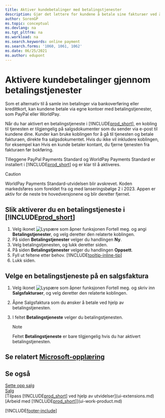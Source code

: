 ```yaml
---
title: Aktiver kundebetalinger med betalingstjenester
description: Gjør det lettere for kundene å betale sine fakturaer ved å aktivere kundebetalinger gjennom betalingstjenester.
author: SorenGP
ms.topic: conceptual
ms.devlang: na
ms.tgt_pltfrm: na
ms.workload: na
ms.search.keywords: online payment
ms.search.forms: '1060, 1061, 1062'
ms.date: 06/25/2021
ms.author: edupont
---
```

# Aktivere kundebetalinger gjennom betalingstjenester

Som et alternativ til å samle inn betalinger via bankoverføring eller kredittkort, kan kundene betale via egne kontoer med betalingstjenester, som PayPal eller WorldPay.  

Når du har aktivert en betalingstjeneste i [!INCLUDE[prod_short](includes/prod_short.md)], en kobling til tjenesten er tilgjengelig på salgsdokumenter som du sender via e-post til kundene dine. Kunder kan bruke koblingen for å gå til tjenesten og betale fakturaen, direkte fra salgsdokumentet. Hvis du ikke vil inkludere koblingen, for eksempel kan Hvis en kunde betaler kontant, du fjerne tjenesten fra fakturaen før bokføring.  

Tilleggene PayPal Payments Standard og WorldPay Payments Standard er installert i [!INCLUDE[prod_short](includes/prod_short.md)] og er klar til å aktiveres.  

> [!CAUTION]
> WorldPay Payments Standard-utvidelsen blir avskrevet. Koden markedsføres som foreldet fra og med lanseringsbølge 2 i 2023. Appen er aktiv for de neste tre hovedversjonene og blir deretter fjernet.   

## Slik aktiverer du en betalingstjeneste i [!INCLUDE[prod_short](includes/prod_short.md)]

1. Velg ikonet ![Lyspære som åpner funksjonen Fortell meg.](media/ui-search/search_small.png "Fortell hva du vil gjøre") og angi **Betalingstjenester**, og velg deretter den relaterte koblingen.  
2. På siden **Betalingstjenester** velger du handlingen **Ny**.  
3. Velg betalingstjenesten, og lukk deretter siden.  
4. På siden **Betalingstjenester** velger du handlingen **Oppsett**.  
5. Fyll ut feltene etter behov. [!INCLUDE[tooltip-inline-tip](includes/tooltip-inline-tip_md.md)]  
6. Lukk siden.  

## Velge en betalingstjeneste på en salgsfaktura

1. Velg ikonet ![Lyspære som åpner funksjonen Fortell meg.](media/ui-search/search_small.png "Fortell hva du vil gjøre") og skriv inn **Salgsfakturaer**, og velg deretter den relaterte koblingen.  
2. Åpne Salgsfaktura som du ønsker å betale ved hjelp av betalingstjenesten.  
3. I feltet **Betalingstjeneste** velger du betalingstjenesten.  

    > [!NOTE]  
    > Feltet **Betalingstjeneste** er bare tilgjengelig hvis du har aktivert betalingstjenesten.  

## Se relatert [Microsoft-opplæring](/training/modules/cash-management-dynamics-365-business-central/)

## Se også

[Sette opp salg](sales-setup-sales.md)  
[Salg](sales-manage-sales.md)  
[Tilpass [!INCLUDE[prod_short](includes/prod_short.md)] ved hjelp av utvidelser](ui-extensions.md)  
[Arbeid med [!INCLUDE[prod_short](includes/prod_short.md)]](ui-work-product.md)  


[!INCLUDE[footer-include](includes/footer-banner.md)]
